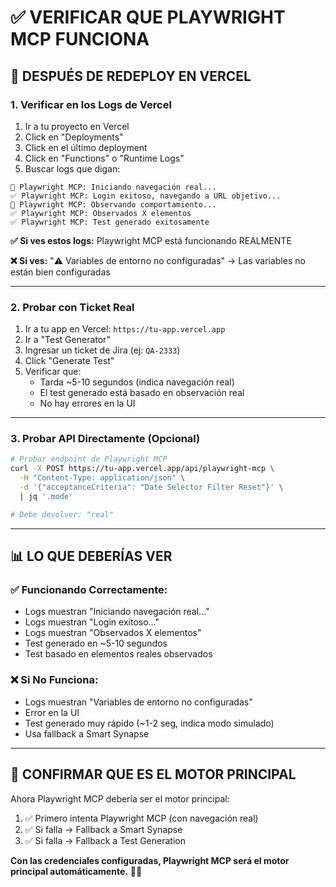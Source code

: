 # ✅ VERIFICAR QUE PLAYWRIGHT MCP FUNCIONA

## 🎯 DESPUÉS DE REDEPLOY EN VERCEL

### **1. Verificar en los Logs de Vercel**

1. Ir a tu proyecto en Vercel
2. Click en "Deployments"
3. Click en el último deployment
4. Click en "Functions" o "Runtime Logs"
5. Buscar logs que digan:

```
🚀 Playwright MCP: Iniciando navegación real...
✅ Playwright MCP: Login exitoso, navegando a URL objetivo...
👀 Playwright MCP: Observando comportamiento...
✅ Playwright MCP: Observados X elementos
✅ Playwright MCP: Test generado exitosamente
```

**✅ Si ves estos logs:** Playwright MCP está funcionando REALMENTE

**❌ Si ves:** "⚠️ Variables de entorno no configuradas" → Las variables no están bien configuradas

---

### **2. Probar con Ticket Real**

1. Ir a tu app en Vercel: `https://tu-app.vercel.app`
2. Ir a "Test Generator"
3. Ingresar un ticket de Jira (ej: `QA-2333`)
4. Click "Generate Test"
5. Verificar que:
   - Tarda ~5-10 segundos (indica navegación real)
   - El test generado está basado en observación real
   - No hay errores en la UI

---

### **3. Probar API Directamente (Opcional)**

```bash
# Probar endpoint de Playwright MCP
curl -X POST https://tu-app.vercel.app/api/playwright-mcp \
  -H "Content-Type: application/json" \
  -d '{"acceptanceCriteria": "Date Selector Filter Reset"}' \
  | jq '.mode'

# Debe devolver: "real"
```

---

## 📊 LO QUE DEBERÍAS VER

### **✅ Funcionando Correctamente:**
- Logs muestran "Iniciando navegación real..."
- Logs muestran "Login exitoso..."
- Logs muestran "Observados X elementos"
- Test generado en ~5-10 segundos
- Test basado en elementos reales observados

### **❌ Si No Funciona:**
- Logs muestran "Variables de entorno no configuradas"
- Error en la UI
- Test generado muy rápido (~1-2 seg, indica modo simulado)
- Usa fallback a Smart Synapse

---

## 🎯 CONFIRMAR QUE ES EL MOTOR PRINCIPAL

Ahora Playwright MCP debería ser el motor principal:

1. ✅ Primero intenta Playwright MCP (con navegación real)
2. ✅ Si falla → Fallback a Smart Synapse
3. ✅ Si falla → Fallback a Test Generation

**Con las credenciales configuradas, Playwright MCP será el motor principal automáticamente.** 🚀✨
